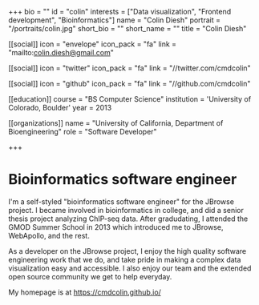+++
bio = ""
id = "colin"
interests = ["Data visualization", "Frontend development", "Bioinformatics"]
name = "Colin Diesh"
portrait = "/portraits/colin.jpg"
short_bio = ""
short_name = ""
title = "Colin Diesh"

[[social]]
    icon = "envelope"
    icon_pack = "fa"
    link = "mailto:colin.diesh@gmail.com"

[[social]]
    icon = "twitter"
    icon_pack = "fa"
    link = "//twitter.com/cmdcolin"

[[social]]
    icon = "github"
    icon_pack = "fa"
    link = "//github.com/cmdcolin"

[[education]]
    course = "BS Computer Science"
    institution = 'University of Colorado, Boulder'
    year = 2013

[[organizations]]
    name = "University of California, Department of Bioengineering"
    role = "Software Developer"

+++

# Bioinformatics software engineer

I'm a self-styled "bioinformatics software engineer" for the JBrowse project. I
became involved in bioinformatics in college, and did a senior thesis project
analyzing ChIP-seq data. After gradudating, I attended the GMOD Summer School in
2013 which introduced me to JBrowse, WebApollo, and the rest.

As a developer on the JBrowse project, I enjoy the high quality software
engineering work that we do, and take pride in making a complex data
visualization easy and accessible. I also enjoy our team and the extended open
source community we get to help everyday.

My homepage is at https://cmdcolin.github.io/
